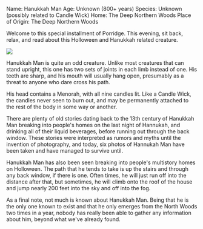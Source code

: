 Name: Hanukkah Man
Age: Unknown (800+ years)
Species: Unknown (possibly related to Candle Wick)
Home: The Deep Northern Woods
Place of Origin: The Deep Northern Woods

Welcome to this special installment of Porridge. This evening, sit back, relax, and read about this Holloween and Hanukkah related creature.

<img src="images/kra-hannukahman.png"/>

Hanukkah Man is quite an odd creature. Unlike most creatures that can stand upright, this one has two sets of joints in each limb instead of one. His teeth are sharp, and his mouth will usually hang open, presumably as a threat to anyone who dare cross his path.

His head contains a Menorah, with all nine candles lit. Like a Candle Wick, the candles never seen to burn out, and may be permanently attached to the rest of the body in some way or another.

There are plenty of old stories dating back to the 13th century of Hanukkah Man breaking into people's homes on the last night of Hannukah, and drinking all of their liquid beverages, before running out through the back window. These stories were interpreted as rumors and myths until the invention of photography, and today, six photos of Hannukah Man have been taken and have managed to survive until.

Hanukkah Man has also been seen breaking into people's multistory homes on Holloween. The path that he tends to take is up the stairs and through any back window, if there is one. Often times, he will just run off into the distance after that, but sometimes, he will climb onto the roof of the house and jump nearly 200 feet into the sky and off into the fog.

As a final note, not much is known about Hanukkah Man. Being that he is the only one known to exist and that he only emerges from the North Woods two times in a year, nobody has really been able to gather any information about him, beyond what we've already found.
